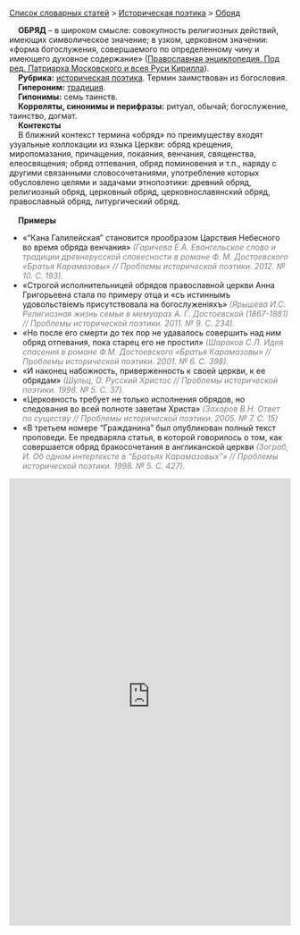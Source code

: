 <style>
st { color: Gray;
  font-style: italic;}
</style>

[Список словарных статей](https://thesaurus-dostoevsky.github.io/Thesaurus/) > [Историческая поэтика](histpoe.md) > [Обряд](обряд.md) 

&nbsp;&nbsp;&nbsp;&nbsp;**ОБРЯД** – в широком смысле: совокупность религиозных действий, имеющих символическое значение; в узком, церковном значении: «форма богослужения, совершаемого по определенному чину и имеющего духовное содержание» ([Православная энциклопедия. Под ред. Патриарха Московского и всея Руси Кирилла](https://www.pravenc.ru)).  
&nbsp;&nbsp;&nbsp;&nbsp;**Рубрика:** [историческая поэтика](histpoe.md). Термин заимствован из богословия.  
&nbsp;&nbsp;&nbsp;&nbsp;**Гипероним:** [традиция](традиция.md).  
&nbsp;&nbsp;&nbsp;&nbsp;**Гипонимы:** семь таинств.  
&nbsp;&nbsp;&nbsp;&nbsp;**Корреляты, синонимы и перифразы:** ритуал, обычай; богослужение, таинство, догмат.  
&nbsp;&nbsp;&nbsp;&nbsp;**Контексты**  
&nbsp;&nbsp;&nbsp;&nbsp;В ближний контекст термина «обряд» по преимуществу входят узуальные коллокации из языка Церкви: обряд крещения, миропомазания, причащения, покаяния, венчания,  священства, елеосвящения; обряд отпевания, обряд поминовения и т.п., наряду с другими связанными словосочетаниями, употребление которых обусловлено целями и задачами этнопоэтики: древний обряд, религиозный обряд, церковный обряд, церковнославянский обряд, православный обряд, литургический обряд.  
  <br>
&nbsp;&nbsp;&nbsp;&nbsp;**Примеры**  
* «“Кана Галилейская” становится прообразом Царствия Небесного во время обряда венчания» <st>(Гаричева Е.А. Евангельское слово и традиции древнерусской словесности в романе Ф. М. Достоевского «Братья Карамазовы» // Проблемы исторической поэтики. 2012. № 10. С. 193).</st>
* «Строгой исполнительницей обрядов православной церкви Анна Григорьевна стала по примеру отца и «съ истиннымъ удовольствіемъ присутствовала на богослуженіяхъ» <st>(Ярышева И.С. Религиозная жизнь семьи в мемуарах А. Г. Достоевской (1867-1881) // Проблемы исторической поэтики. 2011. № 9. С. 234).</st>
* «Но после его смерти до тех пор не удавалось совершить над ним обряд отпевания, пока старец его не простил»  <st>(Шараков С.Л. Идея спасения в романе Ф.М. Достоевского «Братья Карамазовы» // Проблемы исторической поэтики. 2001. № 6. С. 398).</st>
* «И наконец набожность, приверженность к своей церкви, к ее обрядам» <st>(Шульц, О. Русский Христос // Проблемы исторической поэтики. 1998. № 5. С. 37).</st>
* «Церковность требует не только исполнения обрядов, но следования во всей полноте заветам Христа» <st>(Захаров В.Н. Ответ по существу // Проблемы исторической поэтики. 2005. № 7. С. 15)</st>
* «В третьем номере “Гражданина” был опубликован полный текст проповеди. Ее предваряла статья, в которой говорилось о том, как совершается обряд бракосочетания в англиканской церкви <st>(Зограб, И. Об одном интертексте в “Братьях Карамазовых”» // Проблемы исторической поэтики. 1998. № 5. С. 427).</st>


<iframe src="https://thesaurus-dostoevsky.github.io/nk/обряд.html" style="border:0px;width:100%;height:800px" allowfullscreen="true" webkitallowfullscreen="true" mozallowfullscreen="true">

